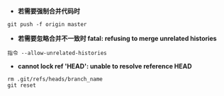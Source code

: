 * **若需要强制合并代码时**
```angular2
git push -f origin master 
```

* **若需要忽略合并不一致时 fatal: refusing to merge unrelated histories**
```angular2
指令 --allow-unrelated-histories
```

* **cannot lock ref 'HEAD': unable to resolve reference HEAD**
```angular2
rm .git/refs/heads/branch_name
git reset
```